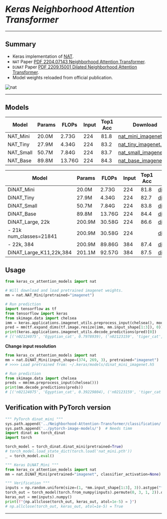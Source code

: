 # ___Keras Neighborhood Attention Transformer___
***

## Summary
  - Keras implementation of [NAT](https://github.com/SHI-Labs/Neighborhood-Attention-Transformer).
  - `NAT` Paper [PDF 2204.07143 Neighborhood Attention Transformer](https://arxiv.org/pdf/2204.07143.pdf).
  - `DiNAT` Paper [PDF 2209.15001 Dilated Neighborhood Attention Transformer](https://arxiv.org/pdf/2209.15001.pdf).
  - Model weights reloaded from official publication.

  ![nat](https://user-images.githubusercontent.com/5744524/167790694-134a5f58-dac1-4b6f-ae49-5b24013e4f23.png)
***

## Models
  | Model     | Params | FLOPs  | Input | Top1 Acc | Download |
  | --------- | ------ | ------ | ----- | -------- | -------- |
  | NAT_Mini  | 20.0M  | 2.73G  | 224   | 81.8     | [nat_mini_imagenet.h5](https://github.com/leondgarse/keras_cv_attention_models/releases/download/nat/nat_mini_imagenet.h5) |
  | NAT_Tiny  | 27.9M  | 4.34G  | 224   | 83.2     | [nat_tiny_imagenet.h5](https://github.com/leondgarse/keras_cv_attention_models/releases/download/nat/nat_tiny_imagenet.h5) |
  | NAT_Small | 50.7M  | 7.84G  | 224   | 83.7     | [nat_small_imagenet.h5](https://github.com/leondgarse/keras_cv_attention_models/releases/download/nat/nat_small_imagenet.h5) |
  | NAT_Base  | 89.8M  | 13.76G | 224   | 84.3     | [nat_base_imagenet.h5](https://github.com/leondgarse/keras_cv_attention_models/releases/download/nat/nat_base_imagenet.h5) |

  | Model                   | Params | FLOPs  | Input | Top1 Acc | Download |
  | ----------------------- | ------ | ------ | ----- | -------- | -------- |
  | DiNAT_Mini              | 20.0M  | 2.73G  | 224   | 81.8     | [dinat_mini_imagenet.h5](https://github.com/leondgarse/keras_cv_attention_models/releases/download/nat/dinat_mini_imagenet.h5) |
  | DiNAT_Tiny              | 27.9M  | 4.34G  | 224   | 82.7     | [dinat_tiny_imagenet.h5](https://github.com/leondgarse/keras_cv_attention_models/releases/download/nat/dinat_tiny_imagenet.h5) |
  | DiNAT_Small             | 50.7M  | 7.84G  | 224   | 83.8     | [dinat_small_imagenet.h5](https://github.com/leondgarse/keras_cv_attention_models/releases/download/nat/dinat_small_imagenet.h5) |
  | DiNAT_Base              | 89.8M  | 13.76G | 224   | 84.4     | [dinat_base_imagenet.h5](https://github.com/leondgarse/keras_cv_attention_models/releases/download/nat/dinat_base_imagenet.h5) |
  | DiNAT_Large, 22k        | 200.9M | 30.58G | 224   | 86.6     | [dinat_large_224.h5](https://github.com/leondgarse/keras_cv_attention_models/releases/download/nat/dinat_large_224_imagenet21k-ft1k.h5) |
  | - 21k num_classes=21841 | 200.9M | 30.58G | 224   |          | [dinat_large_imagenet21k.h5](https://github.com/leondgarse/keras_cv_attention_models/releases/download/nat/dinat_large_imagenet21k.h5) |
  | - 22k, 384              | 200.9M | 89.86G | 384   | 87.4     | [dinat_large_384.h5](https://github.com/leondgarse/keras_cv_attention_models/releases/download/nat/dinat_large_384_imagenet21k-ft1k.h5) |
  | DiNAT_Large_K11,22k,384 | 201.1M | 92.57G | 384   | 87.5     | [dinat_large_k11_384.h5](https://github.com/leondgarse/keras_cv_attention_models/releases/download/nat/dinat_large_k11_384_imagenet21k-ft1k.h5) |
## Usage
  ```py
  from keras_cv_attention_models import nat

  # Will download and load pretrained imagenet weights.
  mm = nat.NAT_Mini(pretrained="imagenet")

  # Run prediction
  import tensorflow as tf
  from tensorflow import keras
  from skimage.data import chelsea
  imm = keras.applications.imagenet_utils.preprocess_input(chelsea(), mode='torch') # Chelsea the cat
  pred = mm(tf.expand_dims(tf.image.resize(imm, mm.input_shape[1:3]), 0)).numpy()
  print(keras.applications.imagenet_utils.decode_predictions(pred)[0])
  # [('n02124075', 'Egyptian_cat', 0.7978939), ('n02123159', 'tiger_cat', 0.054351762), ...]
  ```
  **Change input resolution**
  ```py
  from keras_cv_attention_models import nat
  mm = nat.DiNAT_Mini(input_shape=(374, 269, 3), pretrained="imagenet")
  # >>>> Load pretrained from: ~/.keras/models/dinat_mini_imagenet.h5

  # Run prediction
  from skimage.data import chelsea
  preds = mm(mm.preprocess_input(chelsea()))
  print(mm.decode_predictions(preds))
  # [('n02124075', 'Egyptian_cat', 0.39229804), ('n02123159', 'tiger_cat', 0.36450642), ...]
  ```
## Verification with PyTorch version
  ```py
  """ PyTorch dinat_mini """
  sys.path.append('../Neighborhood-Attention-Transformer/classification/')
  sys.path.append('../pytorch-image-models/')  # Needs timm
  import dinat as torch_dinat
  import torch

  torch_model = torch_dinat.dinat_mini(pretrained=True)
  # torch_model.load_state_dict(torch.load('nat_mini.pth'))
  _ = torch_model.eval()

  """ Keras DiNAT_Mini """
  from keras_cv_attention_models import nat
  mm = nat.DiNAT_Mini(pretrained="imagenet", classifier_activation=None)

  """ Verification """
  inputs = np.random.uniform(size=(1, *mm.input_shape[1:3], 3)).astype("float32")
  torch_out = torch_model(torch.from_numpy(inputs).permute(0, 3, 1, 2)).detach().numpy()
  keras_out = mm(inputs).numpy()
  print(f"{np.allclose(torch_out, keras_out, atol=1e-5) = }")
  # np.allclose(torch_out, keras_out, atol=1e-5) = True
  ```
***

